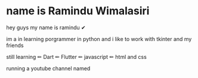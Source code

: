 # name is Ramindu Wimalasiri

hey guys my name is ramindu ✔

im a in learning porgrammer in python and i like to work with tkinter and my friends 

still learning ✏ Dart
               ✏ Flutter
               ✏ javascript
               ✏ html and css
               
running a youtube channel named 

